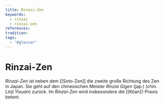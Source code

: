 ```yaml
---
title: Rinazi-Zen
keywords:
  - rinzai
  - rinzai-zen
references: 
tradition: 
tags:
  - "#glossar"
---
```

# Rinzai-Zen

_Rinzai-Zen_ ist neben dem [[Soto-Zen]] die zweite große Richtung des Zen in Japan. Sie geht auf den chinesischen Meister _Rinzai Gigen_ (jap.) (chin. _Línjì Yìxuán_) zurück. Im _Rinzai-Zen_ wird insbesondere die [[Kôan]]-Praxis betont.